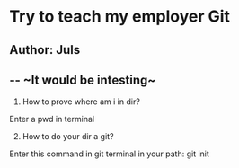 # Try to teach my employer Git
## Author: Juls
--
~It would be intesting~
--
1. How to prove where am i in dir?

Enter a pwd in terminal


2. How to do your dir a git?

Enter this command in git terminal in your path: git init 